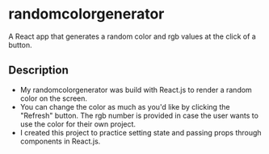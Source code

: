 # randomcolorgenerator
A React app that generates a random color and rgb values at the click of a button.

## Description
- My randomcolorgenerator was build with React.js to render a random color on the screen.
- You can change the color as much as you'd like by clicking the "Refresh" button. The rgb number is provided in case the user wants to use the color for their own project.
- I created this project to practice setting state and passing props through components in React.js.



